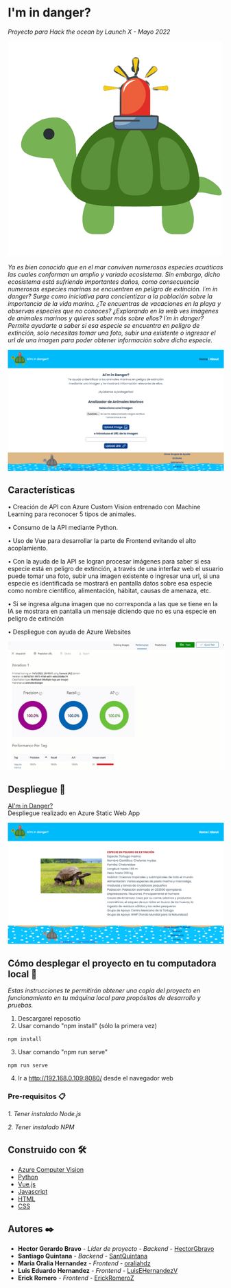 
# I'm in danger?
_Proyecto para Hack the ocean by Launch X - Mayo 2022_

![logo](/src/assets/logo3.png)

_Ya es bien conocido que en el mar conviven numerosas especies acuáticas las cuales conforman un amplio y variado ecosistema. Sin embargo, dicho ecosistema está sufriendo importantes daños, como consecuencia numerosas especies marinas se encuentren en peligro de extinción.
I´m in danger? Surge como iniciativa para concientizar a la población sobre la importancia de la vida marina. ¿Te encuentras de vacaciones en la playa y observas especies que no conoces? ¿Explorando en la web ves imágenes de animales marinos y quieres saber más sobre ellos?  I´m in danger? Permite ayudarte a saber si esa especie se encuentra en peligro de extinción, solo necesitas tomar una foto, subir una existente o ingresar el url de una imagen para poder obtener información sobre dicha especie._

![screen1](/src/assets/screenshots/desk1.png)

## Características


•	Creación de API con Azure Custom Vision entrenado con Machine Learning para reconocer 5 tipos de animales.

•	Consumo de la API mediante Python.

•	Uso de Vue para desarrollar la parte de Frontend evitando el alto acoplamiento.

•	Con la ayuda de la API se logran procesar imágenes para saber si esa especie está en peligro de extinción, a través de una interfaz web el usuario puede tomar una foto, subir una imagen existente o ingresar una url, si una especie es identificada se mostrará en pantalla datos sobre esa especie como nombre científico, alimentación, hábitat, causas de amenaza, etc.

•	Si se ingresa alguna imagen que no corresponda a las que se tiene en la IA se mostrara en pantalla un mensaje diciendo que no es una especie en peligro de extinción

•	Despliegue con ayuda de Azure Websites

![IA](/src/assets/screenshots/custom%20vision%20iaminDanger.gif)  


## Despliegue 🚀

[AI'm in Danger?](https://white-sand-0e88f9710.1.azurestaticapps.net/#/)   
Despliegue realizado en Azure Static Web App

![screen2](/src/assets/screenshots/desk2.png)


## Cómo desplegar el proyecto en tu computadora local 🔧

_Estas instrucciones te permitirán obtener una copia del proyecto en funcionamiento en tu máquina local para propósitos de desarrollo y pruebas._

1. Descargarel reposotio
2. Usar comando "npm install" (sólo la primera vez)

```
npm install
```

3. Usar comando "npm run serve"

```
npm run serve
```

4. Ir a http://192.168.0.109:8080/ desde el navegador web


### Pre-requisitos 📋

_1. Tener instalado Node.js_

_2. Tener instalado NPM_


## Construido con 🛠️

* [Azure Computer Vision](https://azure.microsoft.com/es-mx/services/cognitive-services/computer-vision/)
* [Python](https://www.python.org/)
* [Vue.js](https://vuejs.org/)
* [Javascript](https://www.javascript.com/)
* [HTML](https://codigofacilito.com/articulos/que-es-html)
* [CSS](https://developer.mozilla.org/es/docs/Web/CSS)


## Autores ✒️

* **Hector Gerardo Bravo** - *Líder de proyecto - Backend* - [HectorGbravo](https://github.com/HectorGbravo)
* **Santiago Quintana** - *Backend* - [SantQuintana](https://github.com/SantQuintana)
* **Maria Oralia Hernandez** - *Frontend* - [oraliahdz](https://github.com/oraliahdz)
* **Luis Eduardo Hernandez** - *Frontend* - [LuisEHernandezV](https://github.com/LuisEHernandezV)
* **Erick Romero** - *Frontend* - [ErickRomeroZ](https://github.com/ErickRomeroZ) 

